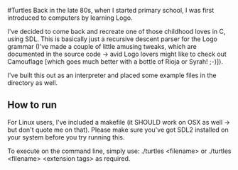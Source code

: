 
#Turtles
Back in the late 80s, when I started primary school, I was first introduced to computers by learning Logo.  

I've decided to come back and recreate one of those childhood loves in C, using SDL.  This is basically just a recursive descent parser for the Logo grammar (I've made a couple of little amusing tweaks, which are documented in the source code -> avid Logo lovers might like to check out Camouflage [which goes much better with a bottle of Rioja or Syrah! ;-)]).

I've built this out as an interpreter and placed some example files in the directory as well.


## How to run
For Linux users, I've included a makefile (it SHOULD work on OSX as well -> but don't quote me on that).
Please make sure you've got SDL2 installed on your system before you try running this.

To execute on the command line, simply use: ./turtles \<filename\> or ./turtles \<filename\> \<extension tags\> as required.
